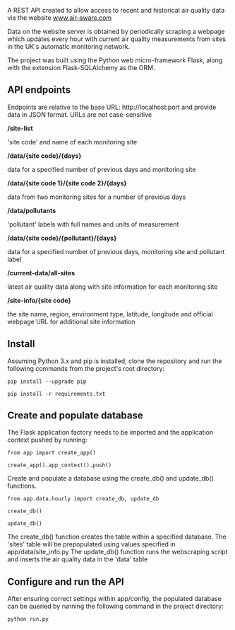 A REST API created to allow access to recent and historical air quality data via the website www.air-aware.com

Data on the website server is obtained by periodically scraping a webpage which updates every hour with current air quality measurements from sites in the UK's automatic monitoring network.

The project was built using the Python web micro-framework Flask, along with the extension Flask-SQLAlchemy as the ORM. 

API endpoints
-------------

Endpoints are relative to the base URL: http://localhost:port and provide data in JSON format.
URLs are not case-sensitive


**/site-list**

'site code' and name of each monitoring site

**/data/{site code}/{days}**

data for a specified number of previous days and monitoring site


**/data/{site code 1}/{site code 2}/{days}**

data from two monitoring sites for a number of previous days


**/data/pollutants**

'pollutant' labels with full names and units of measurement


**/data/{site code}/{pollutant}/{days}**

data for a specified number of previous days, monitoring site and pollutant label


**/current-data/all-sites**

latest air quality data along with site information for each monitoring site

**/site-info/{site code}**

the site name, region, environment type, latitude, longitude and official webpage URL for additional site information


Install
-------

Assuming Python 3.x and pip is installed, clone the repository and run the following commands from the project's root directory:

    pip install --upgrade pip

    pip install -r requirements.txt


Create and populate database
----------------------------
The Flask application factory needs to be imported and the application context pushed by running:

    from app import create_app()

    create_app().app_context().push()

Create and populate a database using the create_db() and update_db() functions.

    from app.data.hourly import create_db, update_db

    create_db()

    update_db()

The create_db() function creates the table within a specified database. The 'sites' table will be prepopulated using values specified in app/data/site_info.py
The update_db() function runs the webscraping script and inserts the air quality data in the 'data' table


Configure and run the API
--------------------------
After ensuring correct settings within app/config, the populated database can be queried by running the following command in the project directory:

    python run.py




